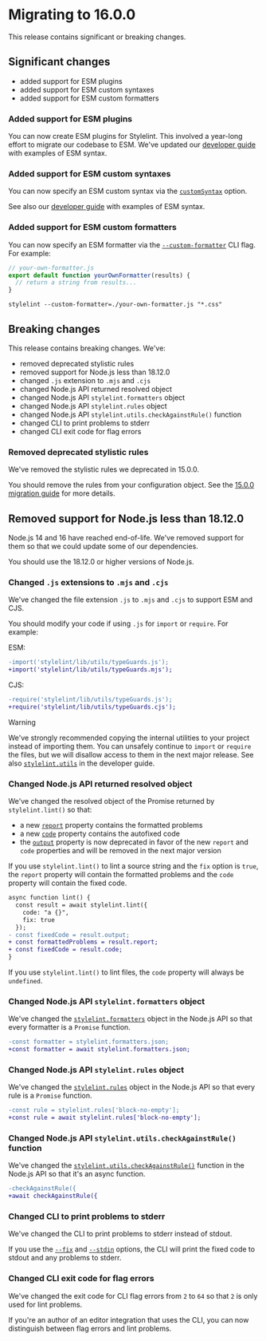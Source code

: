 # Migrating to 16.0.0

This release contains significant or breaking changes.

## Significant changes

- added support for ESM plugins
- added support for ESM custom syntaxes
- added support for ESM custom formatters

### Added support for ESM plugins

You can now create ESM plugins for Stylelint. This involved a year-long effort to migrate our codebase to ESM. We've updated our [developer guide](../developer-guide/plugins.md) with examples of ESM syntax.

### Added support for ESM custom syntaxes

You can now specify an ESM custom syntax via the [`customSyntax`](../user-guide/options.md#customsyntax) option.

See also our [developer guide](../developer-guide/syntaxes.md) with examples of ESM syntax.

### Added support for ESM custom formatters

You can now specify an ESM formatter via the [`--custom-formatter`](../user-guide/options.md#formatter) CLI flag. For example:

```js
// your-own-formatter.js
export default function yourOwnFormatter(results) {
  // return a string from results...
}
```

```shell
stylelint --custom-formatter=./your-own-formatter.js "*.css"
```

## Breaking changes

This release contains breaking changes. We've:

- removed deprecated stylistic rules
- removed support for Node.js less than 18.12.0
- changed `.js` extension to `.mjs` and `.cjs`
- changed Node.js API returned resolved object
- changed Node.js API `stylelint.formatters` object
- changed Node.js API `stylelint.rules` object
- changed Node.js API `stylelint.utils.checkAgainstRule()` function
- changed CLI to print problems to stderr
- changed CLI exit code for flag errors

### Removed deprecated stylistic rules

We've removed the stylistic rules we deprecated in 15.0.0.

You should remove the rules from your configuration object. See the [15.0.0 migration guide](./to-15.md#deprecated-stylistic-rules) for more details.

## Removed support for Node.js less than 18.12.0

Node.js 14 and 16 have reached end-of-life. We've removed support for them so that we could update some of our dependencies.

You should use the 18.12.0 or higher versions of Node.js.

### Changed `.js` extensions to `.mjs` and `.cjs`

We've changed the file extension `.js` to `.mjs` and `.cjs` to support ESM and CJS.

You should modify your code if using `.js` for `import` or `require`. For example:

ESM:

```diff js
-import('stylelint/lib/utils/typeGuards.js');
+import('stylelint/lib/utils/typeGuards.mjs');
```

CJS:

```diff js
-require('stylelint/lib/utils/typeGuards.js');
+require('stylelint/lib/utils/typeGuards.cjs');
```

> [!WARNING]
> We've strongly recommended copying the internal utilities to your project instead of importing them.
> You can unsafely continue to `import` or `require` the files, but we will disallow access to them in the next major release.
> See also [`stylelint.utils`](../developer-guide/plugins.md#stylelintutils) in the developer guide.

### Changed Node.js API returned resolved object

We've changed the resolved object of the Promise returned by `stylelint.lint()` so that:

- a new [`report`](../user-guide/node-api.md#report) property contains the formatted problems
- a new [`code`](../user-guide/node-api.md#code-1) property contains the autofixed code
- the [`output`](../user-guide/node-api.md#output) property is now deprecated in favor of the new `report` and `code` properties and will be removed in the next major version

If you use `stylelint.lint()` to lint a source string and the `fix` option is `true`, the `report` property will contain the formatted problems and the `code` property will contain the fixed code.

```diff js
async function lint() {
  const result = await stylelint.lint({
    code: "a {}",
    fix: true
  });
- const fixedCode = result.output;
+ const formattedProblems = result.report;
+ const fixedCode = result.code;
}
```

If you use `stylelint.lint()` to lint files, the `code` property will always be `undefined`.

### Changed Node.js API `stylelint.formatters` object

We've changed the [`stylelint.formatters`](../developer-guide/formatters.md#stylelintformatters) object in the Node.js API so that every formatter is a `Promise` function.

```diff js
-const formatter = stylelint.formatters.json;
+const formatter = await stylelint.formatters.json;
```

### Changed Node.js API `stylelint.rules` object

We've changed the [`stylelint.rules`](../developer-guide/plugins.md#stylelintrules) object in the Node.js API so that every rule is a `Promise` function.

```diff js
-const rule = stylelint.rules['block-no-empty'];
+const rule = await stylelint.rules['block-no-empty'];
```

### Changed Node.js API `stylelint.utils.checkAgainstRule()` function

We've changed the [`stylelint.utils.checkAgainstRule()`](../developer-guide/plugins.md#stylelintutilscheckagainstrule) function in the Node.js API so that it's an async function.

```diff js
-checkAgainstRule({
+await checkAgainstRule({
```

### Changed CLI to print problems to stderr

We've changed the CLI to print problems to stderr instead of stdout.

If you use the [`--fix`](../user-guide/cli.md#--fix) and [`--stdin`](../user-guide/cli.md#--stdin) options, the CLI will print the fixed code to stdout and any problems to stderr.

### Changed CLI exit code for flag errors

We've changed the exit code for CLI flag errors from `2` to `64` so that `2` is only used for lint problems.

If you're an author of an editor integration that uses the CLI, you can now distinguish between flag errors and lint problems.
